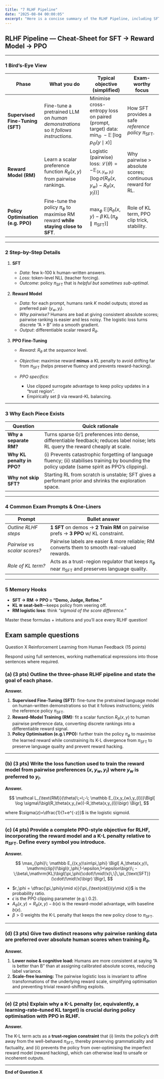 ```yaml
---
title: "7 RLHF Pipeline"
date: "2025-08-04 00:00:05"
excerpt: "Here is a concise summary of the RLHF Pipeline, including SFT, Reward Model, and PPO."
---
```


## RLHF Pipeline — **Cheat-Sheet for SFT → Reward Model → PPO**

---

### 1 Bird’s-Eye View

| Phase                              | What you do                                                                           | Typical objective (simplified)                                                                                                                        | Exam-worthy focus                                              |
| ---------------------------------- | ------------------------------------------------------------------------------------- | ----------------------------------------------------------------------------------------------------------------------------------------------------- | -------------------------------------------------------------- |
| **Supervised Fine-Tuning (SFT)**   | Fine-tune a pretrained LLM on _human demonstrations_ so it _follows instructions_.    | Minimise cross-entropy loss on paired (prompt, target) data: $\displaystyle \min_{\Theta}\; -\mathbb E\,\big[\log p_\Theta(y\mid x)\big]$             | How SFT provides a safe _reference policy_ $\pi_{\text{SFT}}$. |
| **Reward Model (RM)**              | Learn a scalar preference function $R_\theta(x,y)$ from pairwise rankings.            | Logistic (pairwise) loss: $\displaystyle \mathcal L(\theta)= -\mathbb E_{(x,y_w,y_l)}\!\big[\log\sigma\big(R_\theta(x,y_w)-R_\theta(x,y_l)\big)\big]$ | Why pairwise > absolute scores; continuous reward for RL.      |
| **Policy Optimisation (e.g. PPO)** | Fine-tune the policy $\pi_\phi$ to maximise RM reward **while staying close to SFT**. | $\displaystyle \max_\phi\;\mathbb E\big[R_\theta(x,y)\;-\;\beta\,\text{KL}\!\big(\pi_\phi\parallel\pi_{\text{SFT}}\big)\big]$                         | Role of KL term, PPO clip trick, stability.                    |

---

### 2 Step-by-Step Details

1. **SFT**

   - _Data_: few k–100 k human-written answers.
   - _Loss_: token-level NLL (teacher forcing).
   - _Outcome_: policy $\pi_{\text{SFT}}$ that is _helpful but sometimes sub-optimal_.

2. **Reward Model**

   - _Data_: for each prompt, humans rank $K$ model outputs; stored as preferred pair $(y_w,y_l)$.
   - _Why pairwise?_ Humans are bad at giving consistent absolute scores; pairwise ranking is easier and less noisy. The logistic loss turns discrete “A > B” into a smooth gradient.
   - _Output_: differentiable scalar reward $R_\theta$.

3. **PPO Fine-Tuning**

   - _Reward_: $R_\theta$ at the _sequence_ level.
   - _Objective_: maximise reward **minus** a KL penalty to avoid drifting far from $\pi_{\text{SFT}}$ (helps preserve fluency and prevents reward-hacking).
   - _PPO specifics_:

     - Use clipped surrogate advantage to keep policy updates in a “trust region”.
     - Empirically set β via reward-KL balancing.

---

### 3 Why Each Piece Exists

| Question                   | Quick rationale                                                                                                                                   |
| -------------------------- | ------------------------------------------------------------------------------------------------------------------------------------------------- |
| **Why a separate RM?**     | Turns sparse 0/1 preferences into dense, differentiable feedback; reduces label noise; lets RL query the reward cheaply at scale.                 |
| **Why KL penalty in PPO?** | (i) Prevents catastrophic forgetting of language fluency; (ii) stabilises training by bounding the policy update (same spirit as PPO’s clipping). |
| **Why not skip SFT?**      | Starting RL from scratch is unstable; SFT gives a performant prior and shrinks the exploration space.                                             |

---

### 4 Common Exam Prompts & One-Liners

| Prompt                       | Bullet answer                                                                                                  |
| ---------------------------- | -------------------------------------------------------------------------------------------------------------- |
| _Outline RLHF steps_         | **1 SFT** on demos → **2 Train RM** on pairwise prefs → **3 PPO** w/ KL constraint.                            |
| _Pairwise vs scalar scores?_ | Pairwise labels are easier & more reliable; RM converts them to smooth real-valued rewards.                    |
| _Role of KL term?_           | Acts as a trust-region regulator that keeps $\pi_\phi$ near $\pi_{\text{SFT}}$ and preserves language quality. |

---

### 5 Memory Hooks

- **SFT → RM → PPO = “Demo, Judge, Refine.”**
- **KL ≅ seat-belt**—keeps policy from veering off.
- **RM logistic loss**: think _“sigmoid of the score difference.”_

Master these formulas + intuitions and you’ll ace every RLHF question!

## Exam sample questions

Question X Reinforcement Learning from Human Feedback (15 points)

Respond using full sentences, working mathematical expressions into those sentences where required.

### (a) (3 pts) Outline the three-phase RLHF pipeline and state the **goal** of each phase.

**Answer.**

1. **Supervised Fine-Tuning (SFT):** fine-tune the pretrained language model on human-written demonstrations so that it follows instructions; yields the reference policy $\pi_{\text{SFT}}$.
2. **Reward-Model Training (RM):** fit a scalar function $R_\theta(x,y)$ to human pairwise preference data, converting discrete rankings into a differentiable reward signal.
3. **Policy Optimisation (e.g.\ PPO):** further train the policy $\pi_\phi$ to maximise the learned reward while constraining its K-L divergence from $\pi_{\text{SFT}}$ to preserve language quality and prevent reward hacking.

---

### (b) (3 pts) Write the loss function used to train the reward model from pairwise preferences $(x,y_{w},y_{l})$ where $y_{w}$ is preferred to $y_{l}$.

**Answer.**

$$
\mathcal L_{\text{RM}}(\theta)\;=\;-\;
\mathbb E_{(x,y_{w},y_{l})}\Bigl[
\log \sigma\!\bigl(R_\theta(x,y_{w})-R_\theta(x,y_{l})\bigr)
\Bigr],
$$

where $\sigma(z)=\dfrac{1}{1+e^{-z}}$ is the logistic sigmoid.

---

### (c) (4 pts) Provide a complete PPO-style objective for RLHF, incorporating the reward model and a K-L penalty relative to $\pi_{\text{SFT}}$. Define every symbol you introduce.

**Answer.**

$$
\max_{\phi}\;
\mathbb E_{(x,y)\sim\pi_\phi}
\Bigl[
A_\theta(x,y)\,
\mathrm{clip}\!\bigl(r_\phi,1-\epsilon,1+\epsilon\bigr)\;
-\;\beta\,\mathrm{KL}\bigl(\pi_\phi(\cdot\!\mid\!x)\,\|\,\pi_{\text{SFT}}(\cdot\!\mid\!x)\bigr)
\Bigr],
$$

- $r_\phi = \dfrac{\pi_\phi(y\mid x)}{\pi_{\text{old}}(y\mid x)}$ is the probability ratio.
- $\epsilon$ is the PPO clipping parameter (e.g.\ 0.2).
- $A_\theta(x,y)=R_\theta(x,y)-b(x)$ is the reward-model advantage, with baseline $b(x)$.
- $\beta>0$ weights the K-L penalty that keeps the new policy close to $\pi_{\text{SFT}}$.

---

### (d) (3 pts) Give **two distinct reasons** why pairwise ranking data are preferred over absolute human scores when training $R_\theta$.

**Answer.**

1. **Lower noise & cognitive load:** Humans are more consistent at saying “A is better than B” than at assigning calibrated absolute scores, reducing label variance.
2. **Scale-free learning:** The pairwise logistic loss is invariant to affine transformations of the underlying reward scale, simplifying optimisation and preventing trivial reward-shifting exploits.

---

### (e) (2 pts) Explain **why** a K-L penalty (or, equivalently, a learning-rate–tuned KL target) is crucial during policy optimisation with PPO in RLHF.

**Answer.**

The K-L term acts as a **trust-region constraint** that (i) limits the policy’s drift away from the well-behaved $\pi_{\text{SFT}}$, thereby preserving grammaticality and factuality, and (ii) prevents the policy from over-optimising the imperfect reward model (reward hacking), which can otherwise lead to unsafe or incoherent outputs.

---

**End of Question X**
